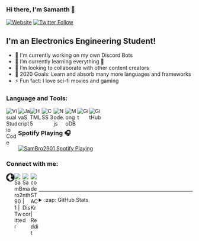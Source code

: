 ### Hi there, I'm Samanth 👋

[![Website](https://img.shields.io/website?label=codeSTACKr.com&style=for-the-badge&url=https%3A%2F%2Fcodestackr.com)](https://codestackr.com)
[![Twitter Follow](https://img.shields.io/twitter/follow/codeSTACKr?color=1DA1F2&logo=twitter&style=for-the-badge)](https://twitter.com/intent/follow?original_referer=https%3A%2F%2Fgithub.com%2FcodeSTACKr&screen_name=codeSTACKr)

## I'm an Electronics Engineering Student!

- 🔭 I'm currently working on my own Discord Bots
- 🌱 I’m currently learning everything 🤣
- 👯 I’m looking to collaborate with other content creators
- 🥅 2020 Goals: Learn and absorb many more languages and frameworks
- ⚡ Fun fact: I love sci-fi movies and gaming

### Language and Tools:

<img align="left" alt="Visual Studio Code" width="32px" src="https://cdn.jsdelivr.net/npm/simple-icons@v4/icons/visualstudiocode.svg" />
<img align="left" alt="JavaScript" width="32px" src="https://cdn.jsdelivr.net/npm/simple-icons@v4/icons/javascript.svg" />
<img align="left" alt="HTML 5" width="32px" src="https://cdn.jsdelivr.net/npm/simple-icons@v4/icons/html5.svg" />
<img align="left" alt="CSS 3" width="32px" src="https://cdn.jsdelivr.net/npm/simple-icons@v4/icons/css3.svg" />
<img align="left" alt="Node.js" width="32px" src="https://cdn.jsdelivr.net/npm/simple-icons@v4/icons/node-dot-js.svg" />
<img align="left" alt="MongoDB" width="32px" src="https://cdn.jsdelivr.net/npm/simple-icons@v4/icons/mongodb.svg" />
<img align="left" alt="Git" width="32px" src="https://cdn.jsdelivr.net/npm/simple-icons@v4/icons/git.svg" />
<img align="left" alt="GitHub" width="32px" src="https://cdn.jsdelivr.net/npm/simple-icons@v4/icons/github.svg" />

<br />
<br />

### Spotify Playing 🎧

[<img src="https://novatorem.sambro2901.vercel.app/api/spotify" alt="SamBro2901 Spotify Playing" width="350" />](https://open.spotify.com/user/97d9649907da49d383f35cf03dc3a177)

### Connect with me:

[<img align="left" alt="SamBro2901.com" width="22px" src="https://raw.githubusercontent.com/iconic/open-iconic/master/svg/globe.svg" />][website]
[<img align="left" alt="SamBro2901 | Twitter" width="22px" src="https://cdn.jsdelivr.net/npm/simple-icons@v3/icons/twitter.svg" />][twitter]
[<img align="left" alt="Samanth | Discord" width="22px" src="https://cdn.jsdelivr.net/npm/simple-icons@v3/icons/discord.svg" />][discord]
[<img align="left" alt="codeSTACKr | Reddit" width="22px" src="https://cdn.jsdelivr.net/npm/simple-icons@v3/icons/reddit.svg" />][reddit]

<br />
<br />

---

<details>
  <summary>:zap: GitHub Stats</summary>

  <img align="left" alt="SamBro2901's GitHub Stats" src="https://github-readme-stats.codestackr.vercel.app/api?username=SamBro2901&show_icons=true&hide_border=true&count_private=true&theme=radical" />

</details>

[website]: https://SamBro2901.com
[twitter]: https://twitter.com/SamBro2901
[discord]: https://discord.gg/codm
[reddit]: https://www.reddit.com/u/SamBro2901
